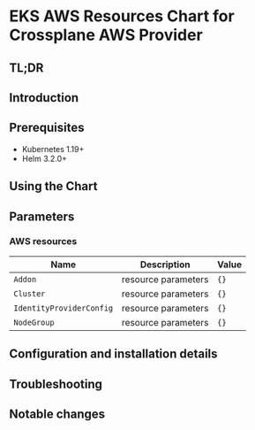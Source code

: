<!--- app-name: Apache -->

# EKS AWS Resources Chart for Crossplane AWS Provider

## TL;DR

## Introduction

## Prerequisites

- Kubernetes 1.19+
- Helm 3.2.0+

## Using the Chart

## Parameters

### AWS resources

| Name                     | Description         | Value |
| ------------------------ | ------------------- | ----- |
| `Addon`                  | resource parameters | `{}`  |
| `Cluster`                | resource parameters | `{}`  |
| `IdentityProviderConfig` | resource parameters | `{}`  |
| `NodeGroup`              | resource parameters | `{}`  |


## Configuration and installation details


## Troubleshooting


## Notable changes
